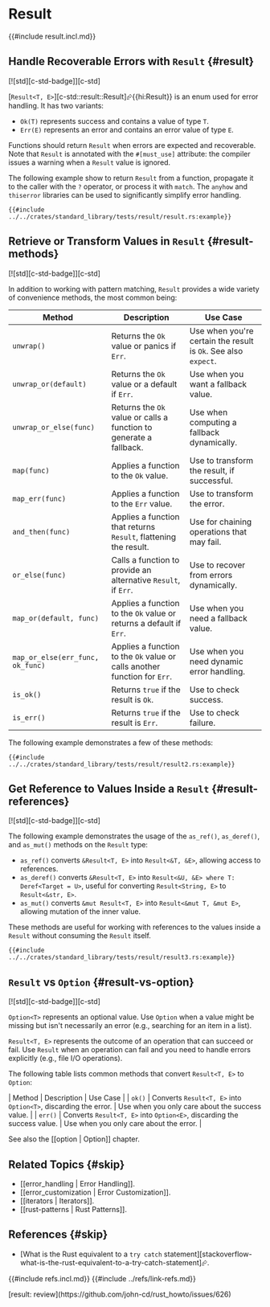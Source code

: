 # Result

{{#include result.incl.md}}

## Handle Recoverable Errors with `Result` {#result}

[![std][c-std-badge]][c-std]

[`Result<T, E>`][c-std::result::Result]⮳{{hi:Result}} is an enum used for error handling. It has two variants:

- `Ok(T)` represents success and contains a value of type `T`.
- `Err(E)` represents an error and contains an error value of type `E`.

Functions should return `Result` when errors are expected and recoverable. Note that `Result` is annotated with the `#[must_use]` attribute: the compiler issues a warning when a `Result` value is ignored.

The following example show to return `Result` from a function, propagate it to the caller with the `?` operator, or process it with `match`. The `anyhow` and `thiserror` libraries can be used to significantly simplify error handling.

```rust,editable
{{#include ../../crates/standard_library/tests/result/result.rs:example}}
```

## Retrieve or Transform Values in `Result` {#result-methods}

[![std][c-std-badge]][c-std]

In addition to working with pattern matching, `Result` provides a wide variety of convenience methods, the most common being:

| Method       | Description | Use Case |
|-------------|------------|----------|
| `unwrap()`  | Returns the `Ok` value or panics if `Err`. | Use when you're certain the result is `Ok`. See also `expect`. |
| `unwrap_or(default)` | Returns the `Ok` value or a default if `Err`. | Use when you want a fallback value. |
| `unwrap_or_else(func)` | Returns the `Ok` value or calls a function to generate a fallback. | Use when computing a fallback dynamically. |
| `map(func)` | Applies a function to the `Ok` value. | Use to transform the result, if successful. |
| `map_err(func)` | Applies a function to the `Err` value. | Use to transform the error. |
| `and_then(func)` | Applies a function that returns `Result`, flattening the result. | Use for chaining operations that may fail. |
| `or_else(func)` | Calls a function to provide an alternative `Result`, if `Err`. | Use to recover from errors dynamically. |
| `map_or(default, func)` | Applies a function to the `Ok` value or returns a default if `Err`. | Use when you need a fallback value. |
| `map_or_else(err_func, ok_func)` | Applies a function to the `Ok` value or calls another function for `Err`. | Use when you need dynamic error handling. |
| `is_ok()` | Returns `true` if the result is `Ok`. | Use to check success. |
| `is_err()` | Returns `true` if the result is `Err`. | Use to check failure. |

The following example demonstrates a few of these methods:

```rust,editable
{{#include ../../crates/standard_library/tests/result/result2.rs:example}}
```

## Get Reference to Values Inside a `Result` {#result-references}

[![std][c-std-badge]][c-std]

The following example demonstrates the usage of the `as_ref()`, `as_deref()`, and `as_mut()` methods on the `Result` type:

- `as_ref()` converts `&Result<T, E>` into `Result<&T, &E>`, allowing access to references.
- `as_deref()` converts `&Result<T, E>` into `Result<&U, &E> where T: Deref<Target = U>`, useful for converting `Result<String, E>` to `Result<&str, E>`.
- `as_mut()` converts `&mut Result<T, E>` into `Result<&mut T, &mut E>`, allowing mutation of the inner value.

These methods are useful for working with references to the values inside a `Result` without consuming the `Result` itself.

```rust,editable
{{#include ../../crates/standard_library/tests/result/result3.rs:example}}
```

## `Result` vs `Option` {#result-vs-option}

[![std][c-std-badge]][c-std]

`Option<T>` represents an optional value. Use `Option` when a value might be missing but isn't necessarily an error (e.g., searching for an item in a list).

`Result<T, E>` represents the outcome of an operation that can succeed or fail. Use `Result` when an operation can fail and you need to handle errors explicitly (e.g., file I/O operations).

The following table lists common methods that convert `Result<T, E>` to `Option`:

| Method | Description | Use Case |
| `ok()` | Converts `Result<T, E>` into `Option<T>`, discarding the error. | Use when you only care about the success value. |
| `err()` | Converts `Result<T, E>` into `Option<E>`, discarding the success value. | Use when you only care about the error. |

See also the [[option | Option]] chapter.

## Related Topics {#skip}

- [[error_handling | Error Handling]].
- [[error_customization | Error Customization]].
- [[iterators | Iterators]].
- [[rust-patterns | Rust Patterns]].

## References {#skip}

- [What is the Rust equivalent to a `try catch` statement][stackoverflow-what-is-the-rust-equivalent-to-a-try-catch-statement]⮳.

{{#include refs.incl.md}}
{{#include ../refs/link-refs.md}}

<div class="hidden">
[result: review](https://github.com/john-cd/rust_howto/issues/626)
</div>
